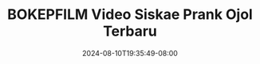 --- 
title: "BOKEPFILM  Video Siskae Prank Ojol Terbaru"
description: "download   BOKEPFILM  Video Siskae Prank Ojol Terbaru terbaru full vidio terbaru"
date: 2024-08-10T19:35:49-08:00
file_code: "tflunte9b96d"
draft: false
cover: "h0fehlea5kv9l4lg.jpg"
tags: ["BOKEPFILM", "Video", "Siskae", "Prank", "Ojol", "Terbaru", "bokep-indo", "bokep-viral", "bokep-ig"]
length: 180
fld_id: "1483065"
foldername: "A prank"
categories: ["A prank"]
views: 1
---